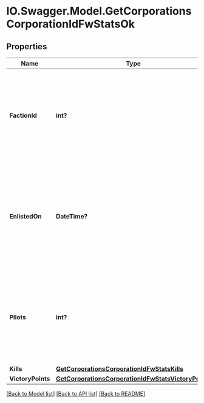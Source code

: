 # IO.Swagger.Model.GetCorporationsCorporationIdFwStatsOk
## Properties

Name | Type | Description | Notes
------------ | ------------- | ------------- | -------------
**FactionId** | **int?** | The faction the given corporation is enlisted to fight for. Will not be included if corporation is not enlisted in faction warfare | [optional] 
**EnlistedOn** | **DateTime?** | The enlistment date of the given corporation into faction warfare. Will not be included if corporation is not enlisted in faction warfare | [optional] 
**Pilots** | **int?** | How many pilots the enlisted corporation has. Will not be included if corporation is not enlisted in faction warfare | [optional] 
**Kills** | [**GetCorporationsCorporationIdFwStatsKills**](GetCorporationsCorporationIdFwStatsKills.md) |  | 
**VictoryPoints** | [**GetCorporationsCorporationIdFwStatsVictoryPoints**](GetCorporationsCorporationIdFwStatsVictoryPoints.md) |  | 

[[Back to Model list]](../README.md#documentation-for-models) [[Back to API list]](../README.md#documentation-for-api-endpoints) [[Back to README]](../README.md)

